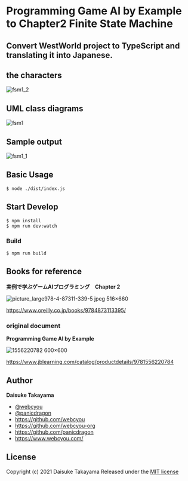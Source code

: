 # Programming Game AI by Example to Chapter2 Finite State Machine 
## Convert WestWorld project to TypeScript and translating it into Japanese.


## the characters

![fsm1_2](https://user-images.githubusercontent.com/1584153/117687992-5370c200-b1f3-11eb-8b62-d06c0275bbb0.png)

## UML class diagrams

![fsm1](https://user-images.githubusercontent.com/1584153/117987850-d3269a00-b375-11eb-89ee-6ed92c9f8397.png)

## Sample output

![fsm1_1](https://user-images.githubusercontent.com/1584153/117684343-de4fbd80-b1ef-11eb-8016-74e5b1b9ee42.png)

## Basic Usage

```
$ node ./dist/index.js
```

## Start Develop

```
$ npm install
$ npm run dev:watch
```

### Build

```
$ npm run build
```

## Books for reference

**実例で学ぶゲームAIプログラミング　Chapter 2**

![picture_large978-4-87311-339-5 jpeg 516×660](https://user-images.githubusercontent.com/1584153/117989934-a96e7280-b377-11eb-8b9f-4d98c8e2907c.jpg)

https://www.oreilly.co.jp/books/9784873113395/


### original document

**Programming Game AI by Example**

![1556220782 600×600](https://user-images.githubusercontent.com/1584153/117990261-f6524900-b377-11eb-9426-fc9798e7d134.jpg)

https://www.jblearning.com/catalog/productdetails/9781556220784

## Author

**Daisuke Takayama**
* [@webcyou](https://twitter.com/webcyou)
* [@panicdragon](https://twitter.com/panicdragon)
* <https://github.com/webcyou>
* <https://github.com/webcyou-org>
* <https://github.com/panicdragon>
* <https://www.webcyou.com/>

## License

Copyright (c) 2021 Daisuke Takayama
Released under the [MIT license](http://opensource.org/licenses/mit-license.php)
